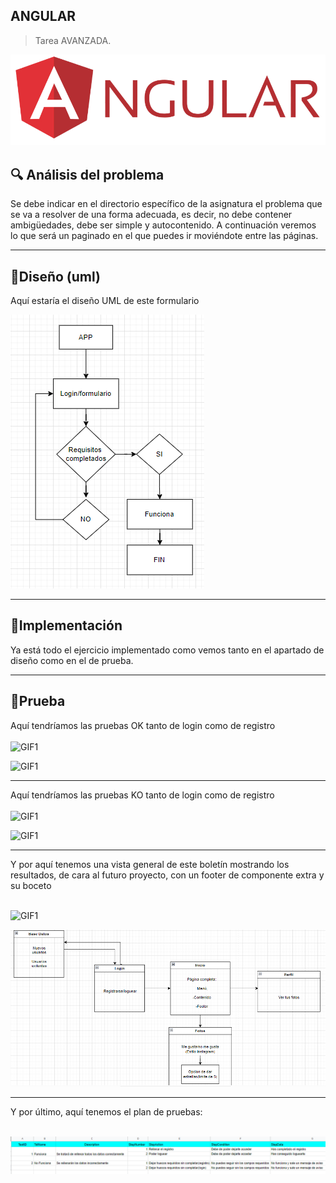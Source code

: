 ## ANGULAR

> Tarea AVANZADA.

![LOGO](foto/imagen.png)





## 🔍 Análisis del problema
Se debe indicar en el directorio específico de la asignatura el problema que se va a resolver de una forma adecuada, es decir, no debe contener ambigüedades, debe ser simple y autocontenido. A continuación veremos lo que será un paginado en el que puedes ir moviéndote entre las páginas.


<hr>


## 💠Diseño (uml)

Aquí estaría el diseño UML de este formulario

![](foto/uml.png)


<hr>


## 🔻Implementación 
Ya está todo el ejercicio implementado como vemos tanto en el apartado de diseño como en el de prueba.

<hr>


## 🔁Prueba


Aquí tendríamos las pruebas OK tanto de login como de registro <br><br>
![GIF1](videos/prueba1.gif)

![GIF1](videos/prueba2.gif)

<hr>

Aquí tendríamos las pruebas KO tanto de login como de registro <br><br>
![GIF1](videos/2.gif)

![GIF1](videos/error2.gif)


<hr>

Y por aquí tenemos una vista general de este boletín mostrando los resultados, de cara al futuro proyecto, con un footer de componente extra y su boceto <br><br>

![GIF1](videos/4.gif)

![IMAGEN](foto/boceto.png)


<hr>

Y por último, aquí tenemos el plan de pruebas: <br><br>

![IMAGEN](foto/planP.png)
